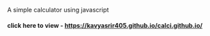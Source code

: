  A simple calculator using javascript

####  click here to view -  https://kavyasrir405.github.io/calci.github.io/
